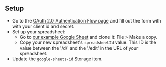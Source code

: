 ## Setup
- Go to the [OAuth 2.0 Authentication Flow page](https://www.theshoppad.com/apps/mesa/oauth/google-mesa/shoppad/mesa-templates/shopify/order/send-to-google-sheets-document?scope=https://www.googleapis.com/auth/spreadsheets) and fill out the form with with your client id and secret.
- Set up your spreadsheet:
    - Go to [our example Google Sheet](https://docs.google.com/spreadsheets/d/1CBPs3nMvwM4QQzsMcmztRhe4SntORWQNJhu2DKixEkw/edit?usp=sharing) and clone it: File > Make a copy.
    - Copy your new spreadsheet's `spreadsheetId` value. This ID is the value between the '/d/' and the '/edit' in the URL of your spreadsheet.
- Update the `google-sheets-id` Storage item.
